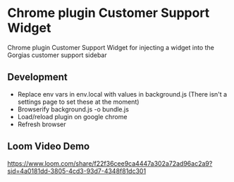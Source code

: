 # Chrome plugin Customer Support Widget

Chrome plugin Customer Support Widget for injecting a widget into the Gorgias customer support sidebar

## Development

- Replace env vars in env.local with values in background.js (There isn't a settings page to set these at the moment)
- Browserify background.js -o bundle.js
- Load/reload plugin on google chrome
- Refresh browser

## Loom Video Demo
https://www.loom.com/share/f22f36cee9ca4447a302a72ad96ac2a9?sid=4a0181dd-3805-4cd3-93d7-4348f81dc301
